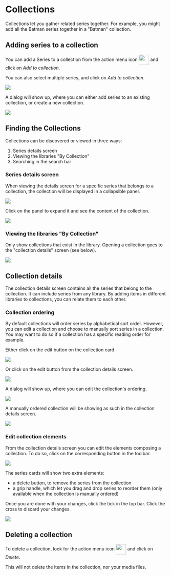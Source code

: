# Collections

Collections let you gather related series together. For example, you might add all the Batman series together in a "Batman" collection.

## Adding series to a collection

You can add a Series to a collection from the action menu icon <img src="/assets/media/guides/action-menu-icon.png" style="vertical-align: middle" height="32" /> and click on _Add to collection_.

You can also select multiple series, and click on _Add to collection_.

<img src="/assets/media/guides/collections/multiselect-add-collection.png" style="vertical-align: middle;max-height: 80px" />

A dialog will show up, where you can either add series to an existing collection, or create a new collection.

<img src="/assets/media/guides/collections/add-collection-dialog.png" style="vertical-align: middle;max-height: 300px"/>

## Finding the Collections

Collections can be discovered or viewed in three ways:
1. Series details screen
2. Viewing the libraries "By Collection"
3. Searching in the search bar

### Series details screen

When viewing the details screen for a specific series that belongs to a collection, the collection will be displayed in a collapsible panel.

<img src="/assets/media/guides/collections/series-collection-collapsed.png" style="vertical-align: middle;max-height:300px" />

Click on the panel to expand it and see the content of the collection.

<img src="/assets/media/guides/collections/series-collection-expanded.png" style="vertical-align: middle;max-height:300px" />

### Viewing the libraries "By Collection"

Only show collections that exist in the library. Opening a collection goes to the "collection details" screen (see below).

<img src="/assets/media/guides/collections/browse-collections.png" style="vertical-align: middle;max-height:100px" />

## Collection details

The collection details screen contains all the series that belong to the collection. It can include series from any library. By adding items in different libraries to collections, you can relate them to each other.

### Collection ordering

By default collections will order series by alphabetical sort order. However, you can edit a collection and choose to manually sort series in a collection. You may want to do so if a collection has a specific reading order for example.

Either click on the edit button on the collection card.

<img src="/assets/media/guides/collections/collection-edit-card.png" style="vertical-align: middle;max-height:300px" />

Or click on the edit button from the collection details screen.

<img src="/assets/media/guides/collections/collection-edit-button.png" style="vertical-align: middle;max-height:60px" />

A dialog will show up, where you can edit the collection's ordering.

<img src="/assets/media/guides/collections/collection-edit-dialog.png" style="vertical-align: middle;max-height:300px" />

A manually ordered collection will be showing as such in the collection details screen.

<img src="/assets/media/guides/collections/collection-manual-ordering.png" style="vertical-align: middle;max-height:50px" />

### Edit collection elements

From the collection details screen you can edit the elements composing a collection. To do so, click on the corresponding button in the toolbar.

<img src="/assets/media/guides/collections/collection-edit-elements-button.png" style="vertical-align: middle;max-height:80px" />

The series cards will show two extra elements:
- a delete button, to remove the series from the collection
- a grip handle, which let you drag and drop series to reorder them (only available when the collection is manually ordered)

Once you are done with your changes, click the tick in the top bar. Click the cross to discard your changes.

<img src="/assets/media/guides/collections/collection-edit-elements.png" style="vertical-align: middle;max-height:400px" />

## Deleting a collection

To delete a collection, look for the action menu icon <img src="/assets/media/guides/action-menu-icon.png" style="vertical-align: middle" height="32" /> and click on _Delete_.

This will not delete the items in the collection, nor your media files.
